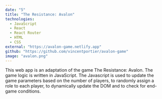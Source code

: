 ```yaml
---
date: "5"
title: "The Resistance: Avalon"
technologies:
  - JavaScript
  - React
  - React Router
  - HTML
  - CSS
external: "https://avalon-game.netlify.app"
github: "https://github.com/vincentportier/avalon-game"
image: "avalon.png"
---
```


This web app is an adaptation of the game The Resistance: Avalon. The game logic is written in JavaScript. The Javascript is used to update the game parameters based on the number of players, to randomly assign a role to each player, to dynamically update the DOM and to check for end-game conditions.
